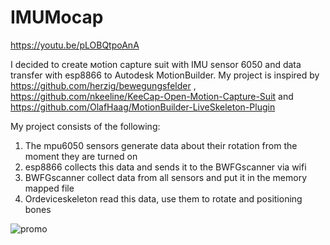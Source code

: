 # IMUMocap
https://youtu.be/pLOBQtpoAnA

I decided to create мotion capture suit with IMU sensor 6050 and data transfer with esp8866 to Autodesk MotionBuilder.
My project is inspired by https://github.com/herzig/bewegungsfelder , https://github.com/nkeeline/KeeCap-Open-Motion-Capture-Suit and https://github.com/OlafHaag/MotionBuilder-LiveSkeleton-Plugin

My project consists of the following:
1. The mpu6050 sensors generate data about their rotation from the moment they are turned on
2. esp8866 collects this data and sends it to the BWFGscanner via wifi
3. BWFGscanner collect data from all sensors and put it in the memory mapped file
4. Ordeviceskeleton read this data, use them to rotate and positioning bones


![promo](https://user-images.githubusercontent.com/50498587/120082315-e56d3b80-c0ca-11eb-8b7f-8e5a20e0032e.jpg)


